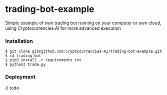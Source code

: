 # trading-bot-example

Simple example of own trading bot running on your computer or own cloud, using Cryptocurrencies.AI for more advanced execution

### Installation

```
$ git clone git@github.com:Cryptocurrencies-AI/trading-bot-example.git
$ cd trading-bot
$ pip3 install -r requirements.txt
$ python3 trade.py
```

### Deployment

// todo